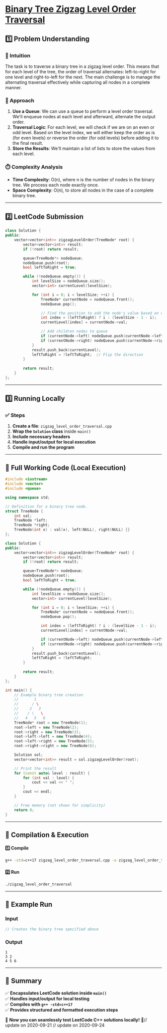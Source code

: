 # **[Binary Tree Zigzag Level Order Traversal](https://leetcode.com/problems/binary-tree-zigzag-level-order-traversal/description/)**  

## **1️⃣ Problem Understanding**  
### **📌 Intuition**  
The task is to traverse a binary tree in a zigzag level order. This means that for each level of the tree, the order of traversal alternates: left-to-right for one level and right-to-left for the next. The main challenge is to manage the alternating traversal effectively while capturing all nodes in a complete manner.

### **🚀 Approach**  
1. **Use a Queue**: We can use a queue to perform a level order traversal. We'll enqueue nodes at each level and afterward, alternate the output order.
2. **Traversal Logic**: For each level, we will check if we are on an even or odd level. Based on the level index, we will either keep the order as is (for even levels) or reverse the order (for odd levels) before adding it to the final result.
3. **Store the Results**: We'll maintain a list of lists to store the values from each level.

### **⏱️ Complexity Analysis**  
- **Time Complexity**: O(n), where n is the number of nodes in the binary tree. We process each node exactly once.
- **Space Complexity**: O(n), to store all nodes in the case of a complete binary tree.

---  

## **2️⃣ LeetCode Submission**  
```cpp
class Solution {
public:
    vector<vector<int>> zigzagLevelOrder(TreeNode* root) {
        vector<vector<int>> result;
        if (!root) return result;

        queue<TreeNode*> nodeQueue;
        nodeQueue.push(root);
        bool leftToRight = true;

        while (!nodeQueue.empty()) {
            int levelSize = nodeQueue.size();
            vector<int> currentLevel(levelSize);

            for (int i = 0; i < levelSize; ++i) {
                TreeNode* currentNode = nodeQueue.front();
                nodeQueue.pop();

                // Find the position to add the node's value based on direction
                int index = (leftToRight) ? i : (levelSize - 1 - i);
                currentLevel[index] = currentNode->val;

                // Add children nodes to queue
                if (currentNode->left) nodeQueue.push(currentNode->left);
                if (currentNode->right) nodeQueue.push(currentNode->right);
            }
            result.push_back(currentLevel);
            leftToRight = !leftToRight;  // Flip the direction
        }
        
        return result;
    }
};
```  

---  

## **3️⃣ Running Locally**  
### **✅ Steps**  
1. **Create a file**: `zigzag_level_order_traversal.cpp`  
2. **Wrap the `Solution` class** inside `main()`  
3. **Include necessary headers**  
4. **Handle input/output for local execution**  
5. **Compile and run the program**  

---  

## **📝 Full Working Code (Local Execution)**  
```cpp
#include <iostream>
#include <vector>
#include <queue>

using namespace std;

// Definition for a binary tree node.
struct TreeNode {
    int val;
    TreeNode *left;
    TreeNode *right;
    TreeNode(int x) : val(x), left(NULL), right(NULL) {}
};

class Solution {
public:
    vector<vector<int>> zigzagLevelOrder(TreeNode* root) {
        vector<vector<int>> result;
        if (!root) return result;

        queue<TreeNode*> nodeQueue;
        nodeQueue.push(root);
        bool leftToRight = true;

        while (!nodeQueue.empty()) {
            int levelSize = nodeQueue.size();
            vector<int> currentLevel(levelSize);

            for (int i = 0; i < levelSize; ++i) {
                TreeNode* currentNode = nodeQueue.front();
                nodeQueue.pop();

                int index = (leftToRight) ? i : (levelSize - 1 - i);
                currentLevel[index] = currentNode->val;

                if (currentNode->left) nodeQueue.push(currentNode->left);
                if (currentNode->right) nodeQueue.push(currentNode->right);
            }
            result.push_back(currentLevel);
            leftToRight = !leftToRight;
        }
        
        return result;
    }
};

int main() {
    // Example binary tree creation
    //       1
    //      / \
    //     2   3
    //    / \   \
    //   4   5   6
    TreeNode* root = new TreeNode(1);
    root->left = new TreeNode(2);
    root->right = new TreeNode(3);
    root->left->left = new TreeNode(4);
    root->left->right = new TreeNode(5);
    root->right->right = new TreeNode(6);

    Solution sol;
    vector<vector<int>> result = sol.zigzagLevelOrder(root);

    // Print the result
    for (const auto& level : result) {
        for (int val : level) {
            cout << val << " ";
        }
        cout << endl;
    }

    // Free memory (not shown for simplicity)
    return 0;
}
```  

---  

## **🔧 Compilation & Execution**  
#### **1️⃣ Compile**  
```bash
g++ -std=c++17 zigzag_level_order_traversal.cpp -o zigzag_level_order_traversal
```  

#### **2️⃣ Run**  
```bash
./zigzag_level_order_traversal
```  

---  

## **🎯 Example Run**  
### **Input**  
```cpp
// Creates the binary tree specified above
```
### **Output**  
```
1 
3 2 
4 5 6 
```  

---  

## **📌 Summary**  
✅ **Encapsulates LeetCode solution inside `main()`**  
✅ **Handles input/output for local testing**  
✅ **Compiles with `g++ -std=c++17`**  
✅ **Provides structured and formatted execution steps**  

🚀 **Now you can seamlessly test LeetCode C++ solutions locally!** 🚀// update on 2020-09-21
// update on 2020-09-24
